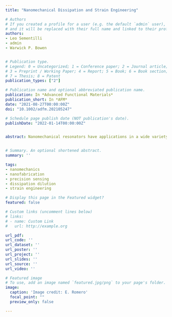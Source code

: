 ```yaml
---
title: "Nanomechanical Dissipation and Strain Engineering"

# Authors
# If you created a profile for a user (e.g. the default `admin` user), write the username (folder name) here 
# and it will be replaced with their full name and linked to their profile.
authors:
- Leo Sementilli
- admin
- Warwick P. Bowen


# Publication type.
# Legend: 0 = Uncategorized; 1 = Conference paper; 2 = Journal article;
# 3 = Preprint / Working Paper; 4 = Report; 5 = Book; 6 = Book section;
# 7 = Thesis; 8 = Patent
publication_types: ["2"]

# Publication name and optional abbreviated publication name.
publication: In *Advanced Functional Materials*
publication_short: In *AFM*
date: "2021-08-27T00:00:00Z"
doi: "10.1002/adfm.202105247"

# Schedule page publish date (NOT publication's date).
publishDate: "2022-01-14T00:00:00Z"


abstract: Nanomechanical resonators have applications in a wide variety of technologies ranging from biochemical sensors to mobile communications, quantum computing, inertial sensing, and precision navigation. The quality factor of the mechanical resonance is critical for many applications. Until recently, mechanical quality factors rarely exceeded a million. In the past few years however, new methods have been developed to exceed this boundary. These methods involve careful engineering of the structure of the nanomechanical resonator, including the use of acoustic bandgaps and nested structures to suppress dissipation into the substrate, and the use of dissipation dilution and strain engineering to increase the mechanical frequency and suppress intrinsic dissipation. Together, they have allowed quality factors to reach values near a billion at room temperature, resulting in exceptionally low dissipation. This review aims to provide a pedagogical introduction to these new methods, primarily targeted to readers who are new to the field, together with an overview of the existing state-of-the-art, what may be possible in the future, and a perspective on the future applications of these extreme-high quality resonators.


# Summary. An optional shortened abstract.
summary: ''

tags:
- nanomechanics
- nanofabrication
- precision sensing
- dissipation dilution
- strain engineering

# Display this page in the Featured widget?
featured: false

# Custom links (uncomment lines below)
# links:
# - name: Custom Link
#   url: http://example.org

url_pdf: 
url_code: ''
url_dataset: ''
url_poster: ''
url_project: ''
url_slides: ''
url_source: ''
url_video: ''

# Featured image
# To use, add an image named `featured.jpg/png` to your page's folder. 
image:
  caption: 'Image credit: E. Romero'
  focal_point: ""
  preview_only: false

---
```

